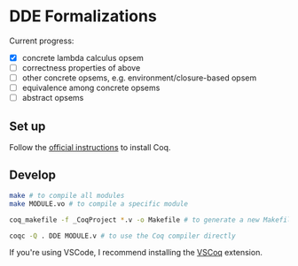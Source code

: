 # DDE Formalizations

Current progress:
- [x] concrete lambda calculus opsem
- [ ] correctness properties of above
- [ ] other concrete opsems, e.g. environment/closure-based opsem
- [ ] equivalence among concrete opsems
- [ ] abstract opsems

## Set up

Follow the [official instructions](https://coq.inria.fr/download) to install Coq.

## Develop

```sh
make # to compile all modules
make MODULE.vo # to compile a specific module

coq_makefile -f _CoqProject *.v -o Makefile # to generate a new Makefile when adding new modules

coqc -Q . DDE MODULE.v # to use the Coq compiler directly
```

If you're using VSCode, I recommend installing the
[VSCoq](https://marketplace.visualstudio.com/items?itemName=maximedenes.vscoq)
extension.
